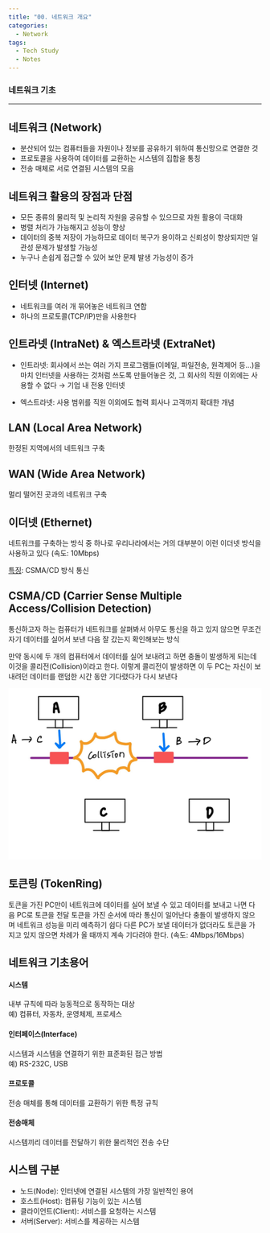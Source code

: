 ```yaml
---
title: "00. 네트워크 개요"
categories:
  - Network
tags:
  - Tech Study
  - Notes
---
```

<h3>네트워크 기초</h3>
<hr>

## 네트워크 (Network)
* 분산되어 있는 컴퓨터들을 자원이나 정보를 공유하기 위하여 통신망으로 연결한 것
* 프로토콜을 사용하여 데이터를 교환하는 시스템의 집합을 통칭
* 전송 매체로 서로 연결된 시스템의 모음

## 네트워크 활용의 장점과 단점
* 모든 종류의 물리적 및 논리적 자원을 공유할 수 있으므로 자원 활용이 극대화
* 병렬 처리가 가능해지고 성능이 향상
* 데이터의 중복 저장이 가능하므로 데이터 복구가 용이하고 신뢰성이 향상되지만 일관성 문제가 발생할 가능성
* 누구나 손쉽게 접근할 수 있어 보안 문제 발생 가능성이 증가

## 인터넷 (Internet)
* 네트워크를 여러 개 묶어놓은 네트워크 연합
* 하나의 프로토콜(TCP/IP)만을 사용한다
    
## 인트라넷 (IntraNet) & 엑스트라넷 (ExtraNet)
* 인트라넷: 회사에서 쓰는 여러 가지 프로그램들(이메일, 파일전송, 원격제어 등...)을 마치 인터넷을 사용하는 것처럼 쓰도록 만들어놓은 것, 그 회사의 직원 이외에는 사용할 수 없다 → 기업 내 전용 인터넷

* 엑스트라넷: 사용 범위를 직원 이외에도 협력 회사나 고객까지 확대한 개념

## LAN (Local Area Network)
한정된 지역에서의 네트워크 구축

## WAN (Wide Area Network)
멀리 떨어진 곳과의 네트워크 구축

## 이더넷 (Ethernet)
네트워크를 구축하는 방식 중 하나로 우리나라에서는 거의 대부분이 이런 이더넷 방식을 사용하고 있다 (속도: 10Mbps)

[특징](#): CSMA/CD 방식 통신

## CSMA/CD (Carrier Sense Multiple Access/Collision Detection)
통신하고자 하는 컴퓨터가 네트워크를 살펴봐서 아무도 통신을 하고 있지 않으면 무조건 자기 데이터를 실어서 보낸 다음 잘 갔는지 확인해보는 방식

만약 동시에 두 개의 컴퓨터에서 데이터를 실어 보내려고 하면 충돌이 발생하게 되는데 이것을 콜리전(Collision)이라고 한다. 이렇게 콜리전이 발생하면 이 두 PC는 자신이 보내려던 데이터를 랜덤한 시간 동안 기다렸다가 다시 보낸다

<img src="/assets/images/network/Network_01.jpg" alt="CSMA_CD"/>

## 토큰링 (TokenRing)
토큰을 가진 PC만이 네트워크에 데이터를 실어 보낼 수 있고 데이터를 보내고 나면 다음 PC로 토큰을 전달
토큰을 가진 순서에 따라 통신이 일어난다
충돌이 발생하지 않으며 네트워크 성능을 미리 예측하기 쉽다
다른 PC가 보낼 데이터가 없더라도 토큰을 가지고 있지 않으면 차례가 올 때까지 계속 기다려야 한다. (속도: 4Mbps/16Mbps)

## 네트워크 기초용어
<div class="notice">
  <h4>시스템</h4>
  <p>내부 규칙에 따라 능동적으로 동작하는 대상<br/> 
  예) 컴퓨터, 자동차, 운영체제, 프로세스</p>
  
  <h4>인터페이스(Interface)</h4>
  <p>시스템과 시스템을 연결하기 위한 표준화된 접근 방법<br/>
  예) RS-232C, USB</p>

  <h4>프로토콜</h4>
  <p>전송 매체를 통해 데이터를 교환하기 위한 특정 규칙</p>

  <h4>전송매체</h4>
  <p>시스템끼리 데이터를 전달하기 위한 물리적인 전송 수단</p>
</div>

## 시스템 구분
* 노드(Node): 인터넷에 연결된 시스템의 가장 일반적인 용어
* 호스트(Host): 컴퓨팅 기능이 있는 시스템
* 클라이언트(Client): 서비스를 요청하는 시스템
* 서버(Server): 서비스를 제공하는 시스템